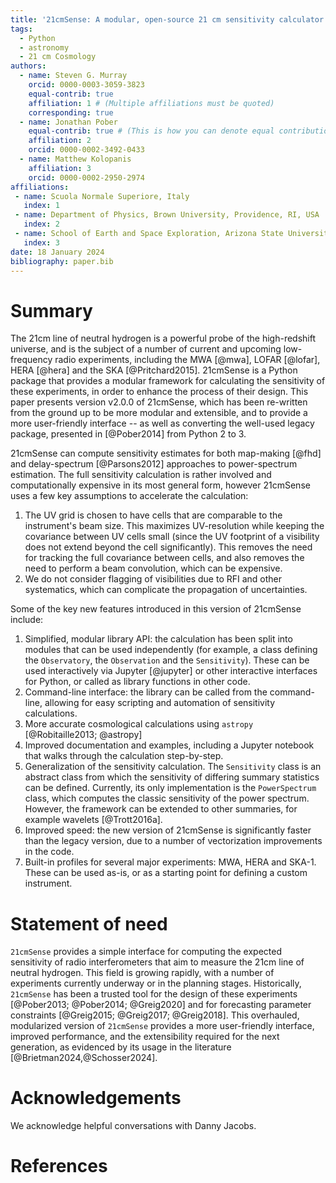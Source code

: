 ```yaml
---
title: '21cmSense: A modular, open-source 21 cm sensitivity calculator'
tags:
  - Python
  - astronomy
  - 21 cm Cosmology
authors:
  - name: Steven G. Murray
    orcid: 0000-0003-3059-3823
    equal-contrib: true
    affiliation: 1 # (Multiple affiliations must be quoted)
    corresponding: true
  - name: Jonathan Pober
    equal-contrib: true # (This is how you can denote equal contributions between multiple authors)
    affiliation: 2
    orcid: 0000-0002-3492-0433
  - name: Matthew Kolopanis
    affiliation: 3
    orcid: 0000-0002-2950-2974
affiliations:
 - name: Scuola Normale Superiore, Italy
   index: 1
 - name: Department of Physics, Brown University, Providence, RI, USA
   index: 2
 - name: School of Earth and Space Exploration, Arizona State University, Tempe, AZ, USA
   index: 3
date: 18 January 2024
bibliography: paper.bib
---
```


# Summary

The 21cm line of neutral hydrogen is a powerful probe of the high-redshift
universe, and is the subject of a number of current and upcoming
low-frequency radio experiments, including the MWA [@mwa], LOFAR [@lofar], HERA [@hera]
and the SKA [@Pritchard2015].
21cmSense is a Python package that provides a modular framework for calculating the
sensitivity of these experiments, in order to enhance the process of their design.
This paper presents version v2.0.0 of 21cmSense, which has been re-written from the ground up
to be more modular and extensible, and to provide a more user-friendly interface -- as
well as converting the well-used legacy package, presented in [@Pober2014] from Python 2 to 3.

21cmSense can compute sensitivity estimates for both map-making [@fhd] and
delay-spectrum [@Parsons2012] approaches to power-spectrum estimation.
The full sensitivity calculation is rather involved and
computationally expensive in its most general form, however 21cmSense uses a few
key assumptions to accelerate the calculation:

1. The UV grid is chosen to have cells that are comparable to the instrument's beam size.
   This maximizes UV-resolution while keeping the covariance between UV cells small
   (since the UV footprint of a visibility does not extend beyond the cell significantly).
   This removes the need for tracking the full covariance between cells, and also removes
   the need to perform a beam convolution, which can be expensive.
2. We do not consider flagging of visibilities due to RFI and other systematics, which
   can complicate the propagation of uncertainties.

Some of the key new features introduced in this version of 21cmSense include:

1. Simplified, modular library API: the calculation has been split into modules that can
   be used independently (for example, a class defining the `Observatory`, the
   `Observation` and the `Sensitivity`). These can be used interactively via Jupyter
   [@jupyter] or other interactive interfaces for Python, or called as library functions
   in other code.
2. Command-line interface: the library can be called from the command-line, allowing
   for easy scripting and automation of sensitivity calculations.
3. More accurate cosmological calculations using `astropy` [@Robitaille2013; @astropy]
4. Improved documentation and examples, including a Jupyter notebook that walks through
   the calculation step-by-step.
5. Generalization of the sensitivity calculation. The `Sensitivity` class is an abstract
   class from which the sensitivity of differing summary statistics can be defined.
   Currently, its only implementation is the `PowerSpectrum` class, which computes the
   classic sensitivity of the power spectrum. However, the framework
   can be extended to other summaries, for example wavelets [@Trott2016a].
6. Improved speed: the new version of 21cmSense is significantly faster than the legacy
   version, due to a number of vectorization improvements in the code.
7. Built-in profiles for several major experiments: MWA, HERA and SKA-1. These can be
   used as-is, or as a starting point for defining a custom instrument.



# Statement of need

`21cmSense` provides a simple interface for computing the expected sensitivity of
radio interferometers that aim to measure the 21cm line of neutral hydrogen.
This field is growing rapidly, with a number of experiments currently underway or in the planning stages.
Historically, `21cmSense` has been a trusted tool for the design of these experiments [@Pober2013; @Pober2014; @Greig2020] and for forecasting parameter constraints [@Greig2015; @Greig2017; @Greig2018].
This overhauled, modularized version of `21cmSense` provides a more user-friendly interface, improved performance, and the extensibility required for the next generation, as evidenced by its usage in the
literature [@Brietman2024,@Schosser2024].

# Acknowledgements

We acknowledge helpful conversations with Danny Jacobs.

# References
